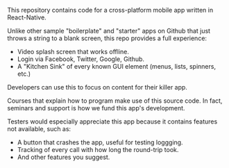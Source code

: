 This repository contains code for a cross-platform mobile app written in React-Native.

Unlike other sample "boilerplate" and "starter" apps on Github
that just throws a string to a blank screen,
this repo provides a full experience:

   * Video splash screen that works offline.
   * Login via Facebook, Twitter, Google, Github.
   * A "Kitchen Sink" of every known GUI element
     (menus, lists, spinners, etc.)

Developers can use this to focus on content for their killer app.

Courses that explain how to program make use of this source code.
In fact, seminars and support is how we fund this app's development.

Testers would especially appreciate this app because it contains
features not available, such as:

   * A button that crashes the app, useful for testing loggging.
   * Tracking of every call with how long the round-trip took.
   * And other features you suggest.
